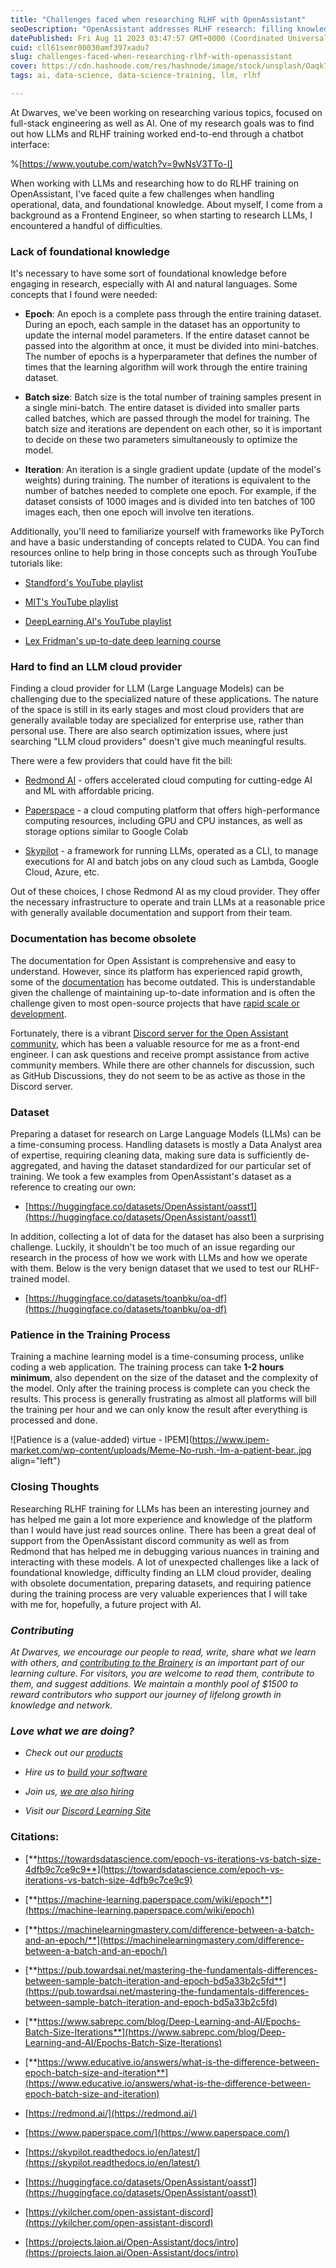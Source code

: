 ```yaml
---
title: "Challenges faced when researching RLHF with OpenAssistant"
seoDescription: "OpenAssistant addresses RLHF research: filling knowledge gaps, locating LLM cloud providers, updating documentation, and managing dataset preparation"
datePublished: Fri Aug 11 2023 03:47:57 GMT+0000 (Coordinated Universal Time)
cuid: cll61semr00030amf397xadu7
slug: challenges-faced-when-researching-rlhf-with-openassistant
cover: https://cdn.hashnode.com/res/hashnode/image/stock/unsplash/Oaqk7qqNh_c/upload/5eb8c47dd3dbdd34054c37648e61e440.jpeg
tags: ai, data-science, data-science-training, llm, rlhf

---
```


At Dwarves, we've been working on researching various topics, focused on full-stack engineering as well as AI. One of my research goals was to find out how LLMs and RLHF training worked end-to-end through a chatbot interface:

%[https://www.youtube.com/watch?v=9wNsV3TTo-I] 

When working with LLMs and researching how to do RLHF training on OpenAssistant, I've faced quite a few challenges when handling operational, data, and foundational knowledge. About myself, I come from a background as a Frontend Engineer, so when starting to research LLMs, I encountered a handful of difficulties.

### **Lack of foundational knowledge**

It's necessary to have some sort of foundational knowledge before engaging in research, especially with AI and natural languages. Some concepts that I found were needed:

* **Epoch**: An epoch is a complete pass through the entire training dataset. During an epoch, each sample in the dataset has an opportunity to update the internal model parameters. If the entire dataset cannot be passed into the algorithm at once, it must be divided into mini-batches. The number of epochs is a hyperparameter that defines the number of times that the learning algorithm will work through the entire training dataset.
    
* **Batch size**: Batch size is the total number of training samples present in a single mini-batch. The entire dataset is divided into smaller parts called batches, which are passed through the model for training. The batch size and iterations are dependent on each other, so it is important to decide on these two parameters simultaneously to optimize the model.
    
* **Iteration**: An iteration is a single gradient update (update of the model's weights) during training. The number of iterations is equivalent to the number of batches needed to complete one epoch. For example, if the dataset consists of 1000 images and is divided into ten batches of 100 images each, then one epoch will involve ten iterations.
    

Additionally, you'll need to familiarize yourself with frameworks like PyTorch and have a basic understanding of concepts related to CUDA. You can find resources online to help bring in those concepts such as through YouTube tutorials like:

* [Standford's YouTube playlist](https://www.youtube.com/playlist?list=PLoROMvodv4rMiGQp3WXShtMGgzqpfVfbU)
    
* [MIT's YouTube playlist](https://www.youtube.com/playlist?list=PLoROMvodv4rMiGQp3WXShtMGgzqpfVfbU)
    
* [DeepLearning.AI](http://DeepLearning.AI)['s YouTube playlist](https://www.youtube.com/playlist?list=PLoROMvodv4rMiGQp3WXShtMGgzqpfVfbU)
    
* [Lex Fridman's up-to-date deep learning course](https://www.youtube.com/watch?v=0VH1Lim8gL8&list=PLrAXtmErZgOeiKm4sgNOknGvNjby9efdf&ab_channel=LexFridman)
    

### **Hard to find an LLM cloud provider**

Finding a cloud provider for LLM (Large Language Models) can be challenging due to the specialized nature of these applications. The nature of the space is still in its early stages and most cloud providers that are generally available today are specialized for enterprise use, rather than personal use. There are also search optimization issues, where just searching "LLM cloud providers" doesn't give much meaningful results.

There were a few providers that could have fit the bill:

* [Redmond AI](https://redmond.ai/) - offers accelerated cloud computing for cutting-edge AI and ML with affordable pricing.
    
* [Paperspace](https://www.paperspace.com/) - a cloud computing platform that offers high-performance computing resources, including GPU and CPU instances, as well as storage options similar to Google Colab
    
* [Skypilot](https://skypilot.readthedocs.io/en/latest/) - a framework for running LLMs, operated as a CLI, to manage executions for AI and batch jobs on any cloud such as Lambda, Google Cloud, Azure, etc.
    

Out of these choices, I chose Redmond AI as my cloud provider. They offer the necessary infrastructure to operate and train LLMs at a reasonable price with generally available documentation and support from their team.

### **Documentation has become obsolete**

The documentation for Open Assistant is comprehensive and easy to understand. However, since its platform has experienced rapid growth, some of the [documentation](https://projects.laion.ai/Open-Assistant/docs/intro) has become outdated. This is understandable given the challenge of maintaining up-to-date information and is often the challenge given to most open-source projects that have [rapid scale or development](https://github.com/LAION-AI/Open-Assistant/commits/main).

Fortunately, there is a vibrant [Discord server for the Open Assistant community](https://ykilcher.com/open-assistant-discord), which has been a valuable resource for me as a front-end engineer. I can ask questions and receive prompt assistance from active community members. While there are other channels for discussion, such as GitHub Discussions, they do not seem to be as active as those in the Discord server.

### **Dataset**

Preparing a dataset for research on Large Language Models (LLMs) can be a time-consuming process. Handling datasets is mostly a Data Analyst area of expertise, requiring cleaning data, making sure data is sufficiently de-aggregated, and having the dataset standardized for our particular set of training. We took a few examples from OpenAssistant's dataset as a reference to creating our own:

* [https://huggingface.co/datasets/OpenAssistant/oasst1](https://huggingface.co/datasets/OpenAssistant/oasst1)
    

In addition, collecting a lot of data for the dataset has also been a surprising challenge. Luckily, it shouldn't be too much of an issue regarding our research in the process of how we work with LLMs and how we operate with them. Below is the very benign dataset that we used to test our RLHF-trained model.

* [https://huggingface.co/datasets/toanbku/oa-df](https://huggingface.co/datasets/toanbku/oa-df)
    

### **Patience in the Training Process**

Training a machine learning model is a time-consuming process, unlike coding a web application. The training process can take **1-2 hours minimum**, also dependent on the size of the dataset and the complexity of the model. Only after the training process is complete can you check the results. This process is generally frustrating as almost all platforms will bill the training per hour and we can only know the result after everything is processed and done.

![Patience is a (value-added) virtue - IPEM](https://www.ipem-market.com/wp-content/uploads/Meme-No-rush.-Im-a-patient-bear..jpg align="left")

### Closing Thoughts

Researching RLHF training for LLMs has been an interesting journey and has helped me gain a lot more experience and knowledge of the platform than I would have just read sources online. There has been a great deal of support from the OpenAssistant discord community as well as from Redmond that has helped me in debugging various nuances in training and interacting with these models. A lot of unexpected challenges like a lack of foundational knowledge, difficulty finding an LLM cloud provider, dealing with obsolete documentation, preparing datasets, and requiring patience during the training process are very valuable experiences that I will take with me for, hopefully, a future project with AI.

### *Contributing*

*At Dwarves, we encourage our people to read, write, share what we learn with others, and* [*contributing to the Brainery*](https://brain.d.foundation/CONTRIBUTING) *is an important part of our learning culture. For visitors, you are welcome to read them, contribute to them, and suggest additions. We maintain a monthly pool of $1500 to reward contributors who support our journey of lifelong growth in knowledge and network.*

### *Love what we are doing?*

* *Check out our* [*products*](https://superbits.co/)
    
* *Hire us to* [*build your software*](https://d.foundation/)
    
* *Join us,* [*we are also hiring*](https://github.com/dwarvesf/WeAreHiring)
    
* *Visit our* [*Discord Learning Site*](https://discord.gg/dzNBpNTVEZ)
    

### Citations:

* [**https://towardsdatascience.com/epoch-vs-iterations-vs-batch-size-4dfb9c7ce9c9**](https://towardsdatascience.com/epoch-vs-iterations-vs-batch-size-4dfb9c7ce9c9)
    
* [**https://machine-learning.paperspace.com/wiki/epoch**](https://machine-learning.paperspace.com/wiki/epoch)
    
* [**https://machinelearningmastery.com/difference-between-a-batch-and-an-epoch/**](https://machinelearningmastery.com/difference-between-a-batch-and-an-epoch/)
    
* [**https://pub.towardsai.net/mastering-the-fundamentals-differences-between-sample-batch-iteration-and-epoch-bd5a33b2c5fd**](https://pub.towardsai.net/mastering-the-fundamentals-differences-between-sample-batch-iteration-and-epoch-bd5a33b2c5fd)
    
* [**https://www.sabrepc.com/blog/Deep-Learning-and-AI/Epochs-Batch-Size-Iterations**](https://www.sabrepc.com/blog/Deep-Learning-and-AI/Epochs-Batch-Size-Iterations)
    
* [**https://www.educative.io/answers/what-is-the-difference-between-epoch-batch-size-and-iteration**](https://www.educative.io/answers/what-is-the-difference-between-epoch-batch-size-and-iteration)
    
* [https://redmond.ai/](https://redmond.ai/)
    
* [https://www.paperspace.com/](https://www.paperspace.com/)
    
* [https://skypilot.readthedocs.io/en/latest/](https://skypilot.readthedocs.io/en/latest/)
    
* [https://huggingface.co/datasets/OpenAssistant/oasst1](https://huggingface.co/datasets/OpenAssistant/oasst1)
    
* [https://ykilcher.com/open-assistant-discord](https://ykilcher.com/open-assistant-discord)
    
* [https://projects.laion.ai/Open-Assistant/docs/intro](https://projects.laion.ai/Open-Assistant/docs/intro)